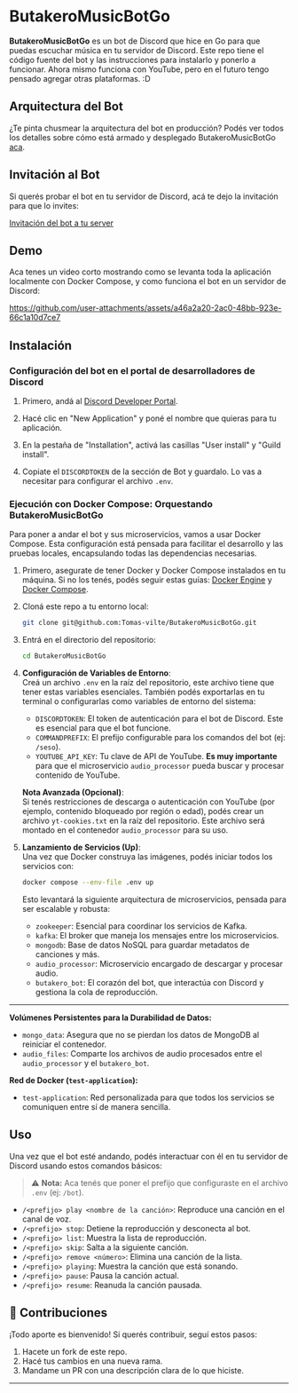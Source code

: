 # ButakeroMusicBotGo

**ButakeroMusicBotGo** es un bot de Discord que hice en Go para que puedas escuchar música en tu servidor de Discord. Este repo tiene el código fuente del bot y las instrucciones para instalarlo y ponerlo a funcionar. Ahora mismo funciona con YouTube, pero en el futuro tengo pensado agregar otras plataformas. :D

## Arquitectura del Bot

¿Te pinta chusmear la arquitectura del bot en producción? Podés ver todos los detalles sobre cómo está armado y desplegado ButakeroMusicBotGo [aca](/docs/README.MD).

## Invitación al Bot

Si querés probar el bot en tu servidor de Discord, acá te dejo la invitación para que lo invites:

[Invitación del bot a tu server](https://discord.com/oauth2/authorize?client_id=987850036866084974)

## Demo
Aca tenes un video corto mostrando como se levanta toda la aplicación localmente con Docker Compose, y como funciona el bot en un servidor de Discord:

https://github.com/user-attachments/assets/a46a2a20-2ac0-48bb-923e-66c1a10d7ce7

## Instalación

### Configuración del bot en el portal de desarrolladores de Discord

1. Primero, andá al [Discord Developer Portal](https://discord.com/developers/applications).

2. Hacé clic en "New Application" y poné el nombre que quieras para tu aplicación.

3. En la pestaña de "Installation", activá las casillas "User install" y "Guild install".

4. Copiate el `DISCORDTOKEN` de la sección de Bot y guardalo. Lo vas a necesitar para configurar el archivo `.env`.

### Ejecución con Docker Compose: Orquestando ButakeroMusicBotGo

Para poner a andar el bot y sus microservicios, vamos a usar Docker Compose. Esta configuración está pensada para facilitar el desarrollo y las pruebas locales, encapsulando todas las dependencias necesarias.

1. Primero, asegurate de tener Docker y Docker Compose instalados en tu máquina. Si no los tenés, podés seguir estas guías: [Docker Engine](https://docs.docker.com/get-docker/) y [Docker Compose](https://docs.docker.com/compose/install/).

2. Cloná este repo a tu entorno local:

    ```bash
    git clone git@github.com:Tomas-vilte/ButakeroMusicBotGo.git
    ```

3. Entrá en el directorio del repositorio:

    ```bash
    cd ButakeroMusicBotGo
    ```

4. **Configuración de Variables de Entorno**:  
   Creá un archivo `.env` en la raíz del repositorio, este archivo tiene que tener estas variables esenciales. También podés exportarlas en tu terminal o configurarlas como variables de entorno del sistema:

    * `DISCORDTOKEN`: El token de autenticación para el bot de Discord. Este es esencial para que el bot funcione.
    * `COMMANDPREFIX`: El prefijo configurable para los comandos del bot (ej: `/seso`).
    * `YOUTUBE_API_KEY`: Tu clave de API de YouTube. **Es muy importante** para que el microservicio `audio_processor` pueda buscar y procesar contenido de YouTube.

   **Nota Avanzada (Opcional)**:  
   Si tenés restricciones de descarga o autenticación con YouTube (por ejemplo, contenido bloqueado por región o edad), podés crear un archivo `yt-cookies.txt` en la raíz del repositorio. Este archivo será montado en el contenedor `audio_processor` para su uso.

5. **Lanzamiento de Servicios (Up)**:  
   Una vez que Docker construya las imágenes, podés iniciar todos los servicios con:

    ```bash
    docker compose --env-file .env up
    ```

   Esto levantará la siguiente arquitectura de microservicios, pensada para ser escalable y robusta:

    -  `zookeeper`: Esencial para coordinar los servicios de Kafka.
    -  `kafka`: El broker que maneja los mensajes entre los microservicios.
    -  `mongodb`: Base de datos NoSQL para guardar metadatos de canciones y más.
    -  `audio_processor`: Microservicio encargado de descargar y procesar audio.
    -  `butakero_bot`: El corazón del bot, que interactúa con Discord y gestiona la cola de reproducción.

---

**Volúmenes Persistentes para la Durabilidad de Datos:**

- `mongo_data`: Asegura que no se pierdan los datos de MongoDB al reiniciar el contenedor.
- `audio_files`: Comparte los archivos de audio procesados entre el `audio_processor` y el `butakero_bot`.

**Red de Docker (`test-application`):**

- `test-application`: Red personalizada para que todos los servicios se comuniquen entre sí de manera sencilla.

## Uso

Una vez que el bot esté andando, podés interactuar con él en tu servidor de Discord usando estos comandos básicos:

> ⚠️ **Nota:** Aca tenés que poner el prefijo que configuraste en el archivo `.env` (ej: `/bot`).

- `/<prefijo> play <nombre de la canción>`: Reproduce una canción en el canal de voz.
- `/<prefijo> stop`: Detiene la reproducción y desconecta al bot.
- `/<prefijo> list`: Muestra la lista de reproducción.
- `/<prefijo> skip`: Salta a la siguiente canción.
- `/<prefijo> remove <número>`: Elimina una canción de la lista.
- `/<prefijo> playing`: Muestra la canción que está sonando.
- `/<prefijo> pause`: Pausa la canción actual.
- `/<prefijo> resume`: Reanuda la canción pausada.

## 🤝 Contribuciones

¡Todo aporte es bienvenido! Si querés contribuir, seguí estos pasos:

1. Hacete un fork de este repo.
2. Hacé tus cambios en una nueva rama.
3. Mandame un PR con una descripción clara de lo que hiciste.

---

